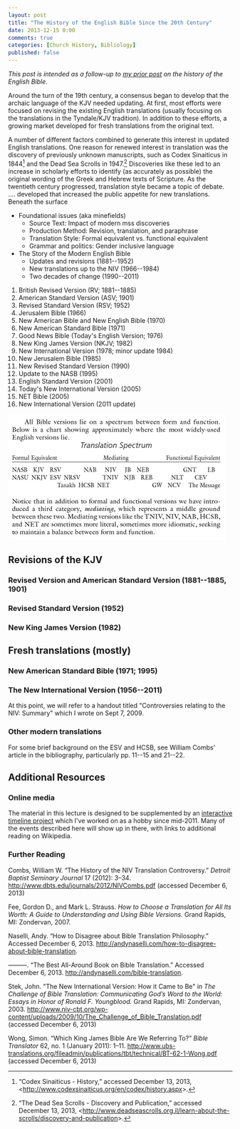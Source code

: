 ```yaml
---
layout: post
title: "The History of the English Bible Since the 20th Century"
date: 2013-12-15 0:00
comments: true
categories: [Church History, Bibliology]
published: false
---
```


*This post is intended as a follow-up to [my prior post][english-bible-1] on the history of the English Bible.*

Around the turn of the 19th century, a consensus began to develop that the archaic language of the KJV needed updating. At first, most efforts were focused on revising the existing English translations (usually focusing on the translations in the Tyndale/KJV tradition). In addition to these efforts, a growing market developed for fresh translations from the original text. 

A number of different factors combined to generate this interest in updated English translations. One reason for renewed interest in translation was the discovery of previously unknown manuscripts, such as Codex Sinaiticus in 1844[^2] and the Dead Sea Scrolls in 1947.[^1] Discoveries like these led to an increase in scholarly efforts to identify (as accurately as possible) the original wording of the Greek and Hebrew texts of Scripture. As the twentieth century progressed, translation style became a topic of debate.  .... developed that increased the public appetite for new translations. Beneath the surface 

* Foundational issues (aka minefields)
	- Source Text: Impact of modern mss discoveries
	- Production Method: Revision, translation, and paraphrase
	- Translation Style: Formal equivalent vs. functional equivalent
	- Grammar and politics: Gender inclusive language
* The Story of the Modern English Bible
	- Updates and revisions (1881--1952)
	- New translations up to the NIV (1966--1984)
	- Two decades of change (1990--2011)

1. British Revised Version (RV; 1881--1885)
2. American Standard Version (ASV; 1901)
3. Revised Standard Version (RSV; 1952)
4. Jerusalem Bible (1966)
5. New American Bible and New English Bible (1970)
6. New American Standard Bible (1971)
7. Good News Bible (Today's English Version; 1976)
8. New King James Version (NKJV; 1982)
9. New International Version (1978; minor update 1984)
10. New Jerusalem Bible (1985)
11. New Revised Standard Version (1990)
12. Update to the NASB (1995)
13. English Standard Version (2001)
14. Today's New International Version (2005)
15. NET Bible (2005)
16. New International Version (2011 update)

<!-- more -->

![Translation Spectrum][spectrum]

## Revisions of the KJV

### Revised Version and American Standard Version (1881--1885, 1901)

### Revised Standard Version (1952)

### New King James Version (1982)

## Fresh translations (mostly) 

### New American Standard Bible (1971; 1995)

<!-- Possibly put this after NIV, if it makes more sense logically -->

### The New International Version (1956--2011)

At this point, we will refer to a handout titled "Controversies relating to the NIV: Summary" which I wrote on Sept 7, 2009.

### Other modern translations

For some brief background on the ESV and HCSB, see William Combs' article in the bibliography, particularly pp. 11--15 and 21--22.


## Additional Resources

### Online media

The material in this lecture is designed to be supplemented by an [interactive timeline project](/English-Bible/) which I've worked on as a hobby since mid-2011. Many of the events described here will show up in there, with links to additional reading on Wikipedia.

### Further Reading

Combs, William W. “The History of the NIV Translation Controversy.” *Detroit Baptist Seminary Journal* 17 (2012): 3–34. <http://www.dbts.edu/journals/2012/NIVCombs.pdf> (accessed December 6, 2013)

Fee, Gordon D., and Mark L. Strauss. *How to Choose a Translation for All Its Worth: A Guide to Understanding and Using Bible Versions.* Grand Rapids, MI: Zondervan, 2007.

Naselli, Andy. “How to Disagree about Bible Translation Philosophy.” Accessed December 6, 2013. <http://andynaselli.com/how-to-disagree-about-bible-translation>.

———. “The Best All-Around Book on Bible Translation.” Accessed December 6, 2013. <http://andynaselli.com/bible-translation>.

Stek, John. "The New International Version: How it Came to Be" in *The Challenge of Bible Translation: Communicating God’s Word to the World: Essays in Honor of Ronald F. Youngblood.* Grand Rapids, MI: Zondervan, 2003. <http://www.niv-cbt.org/wp-content/uploads/2009/10/The_Challenge_of_Bible_Translation.pdf> (accessed December 6, 2013)

Wong, Simon. “Which King James Bible Are We Referring To?” *Bible Translator* 62, no. 1 (January 2011): 1–11. <http://www.ubs-translations.org/fileadmin/publications/tbt/technical/BT-62-1-Wong.pdf> (accessed December 6, 2013)


[english-bible-1]: /blog/2013/03/09/history-of-the-english-bible/
[spectrum]: /images/2013/12/spectrum.png "Translation Spectrum"

[^1]: “The Dead Sea Scrolls - Discovery and Publication,” accessed December 13, 2013, <<http://www.deadseascrolls.org.il/learn-about-the-scrolls/discovery-and-publication>\>.
[^2]: “Codex Sinaiticus - History,” accessed December 13, 2013, <<http://www.codexsinaiticus.org/en/codex/history.aspx>\>.
